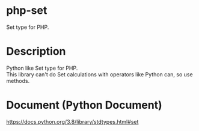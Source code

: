 php-set
===
Set type for PHP.

# Description
Python like Set type for PHP.<br/>
This library can't do Set calculations with operators like Python can, so use methods.

# Document (Python Document)
https://docs.python.org/3.8/library/stdtypes.html#set
